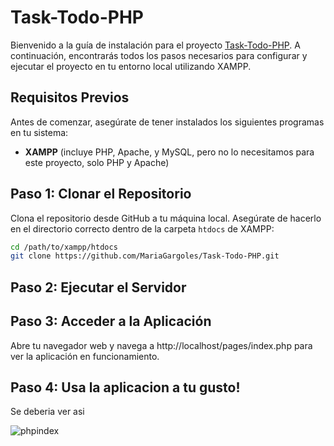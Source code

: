 # Task-Todo-PHP

Bienvenido a la guía de instalación para el proyecto [Task-Todo-PHP](https://github.com/MariaGargoles/Task-Todo-PHP/). A continuación, encontrarás todos los pasos necesarios para configurar y ejecutar el proyecto en tu entorno local utilizando XAMPP.

## Requisitos Previos

Antes de comenzar, asegúrate de tener instalados los siguientes programas en tu sistema:

- **XAMPP** (incluye PHP, Apache, y MySQL, pero no lo necesitamos para este proyecto, solo PHP y Apache)


## Paso 1: Clonar el Repositorio

Clona el repositorio desde GitHub a tu máquina local. Asegúrate de hacerlo en el directorio correcto dentro de la carpeta `htdocs` de XAMPP:

```bash
cd /path/to/xampp/htdocs
git clone https://github.com/MariaGargoles/Task-Todo-PHP.git
```

## Paso 2: Ejecutar el Servidor


## Paso 3: Acceder a la Aplicación

Abre tu navegador web y navega a http://localhost/pages/index.php para ver la aplicación en funcionamiento.

## Paso 4: Usa la aplicacion a tu gusto!
Se deberia ver asi


![phpindex](https://github.com/user-attachments/assets/d4d6845f-fab2-42b3-9bb3-d709c5faa349)
